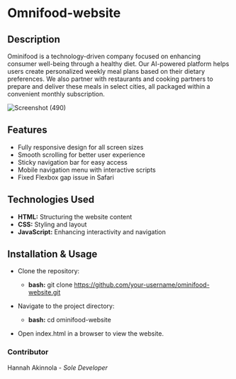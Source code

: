 # Omnifood-website

## Description
Ominifood is a technology-driven company focused on enhancing consumer well-being through a healthy diet. Our AI-powered platform helps users create personalized weekly meal plans based on their dietary preferences. We also partner with restaurants and cooking partners to prepare and deliver these meals in select cities, all packaged within a convenient monthly subscription.

![Screenshot (490)](https://github.com/user-attachments/assets/bc32af5f-3ace-4b70-82a9-e136529dd63d)

## Features
- Fully responsive design for all screen sizes
- Smooth scrolling for better user experience
- Sticky navigation bar for easy access
- Mobile navigation menu with interactive scripts
- Fixed Flexbox gap issue in Safari
 
## Technologies Used
- **HTML:** Structuring the website content
- **CSS:** Styling and layout
- **JavaScript:** Enhancing interactivity and navigation

## Installation & Usage
- Clone the repository:
  - **bash:** git clone https://github.com/your-username/ominifood-website.git

- Navigate to the project directory:
  - **bash:** cd ominifood-website

- Open index.html in a browser to view the website.
  
### Contributor
Hannah Akinnola - _Sole Developer_

